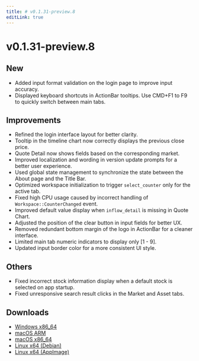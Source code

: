 ```yaml
---
title: # v0.1.31-preview.8
editLink: true
---
```


# v0.1.31-preview.8  <Badge type="warning" text="preview" />

## New

- Added input format validation on the login page to improve input accuracy.
- Displayed keyboard shortcuts in ActionBar tooltips. Use CMD+F1 to F9 to quickly switch between main tabs.

## Improvements

- Refined the login interface layout for better clarity.
- Tooltip in the timeline chart now correctly displays the previous close price.
- Quote Detail now shows fields based on the corresponding market.
- Improved localization and wording in version update prompts for a better user experience.
- Used global state management to synchronize the state between the About page and the Title Bar.
- Optimized workspace initialization to trigger `select_counter` only for the active tab.
- Fixed high CPU usage caused by incorrect handling of `Workspace::CounterChanged` event.
- Improved default value display when `inflow_detail` is missing in Quote Chart.
- Adjusted the position of the clear button in input fields for better UX.
- Removed redundant bottom margin of the logo in ActionBar for a cleaner interface.
- Limited main tab numeric indicators to display only [1 - 9].
- Updated input border color for a more consistent UI style.

## Others

- Fixed incorrect stock information display when a default stock is selected on app startup.
- Fixed unresponsive search result clicks in the Market and Asset tabs.


## Downloads

- [Windows x86_64](https://assets.lbkrs.com/github/release/longbridge-desktop/preview/longbridge-v0.1.31-preview.8-windows-x86_64.zip)
- [macOS ARM](https://assets.lbkrs.com/github/release/longbridge-desktop/preview/longbridge-v0.1.31-preview.8-macos-aarch64.dmg)
- [macOS x86_64](https://assets.lbkrs.com/github/release/longbridge-desktop/preview/longbridge-v0.1.31-preview.8-macos-x86_64.dmg)
- [Linux x64 (Debian)](https://assets.lbkrs.com/github/release/longbridge-desktop/preview/longbridge-v0.1.31-preview.8-linux-x86_64.deb)
- [Linux x64 (AppImage)](https://assets.lbkrs.com/github/release/longbridge-desktop/preview/longbridge-v0.1.31-preview.8-linux-x86_64.AppImage)